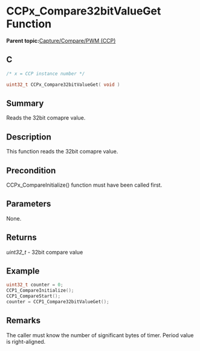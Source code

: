# CCPx\_Compare32bitValueGet Function

**Parent topic:**[Capture/Compare/PWM \(CCP\)](GUID-615BEA57-7216-4351-87D8-94C8B0BF6E7D.md)

## C

```c
/* x = CCP instance number */

uint32_t CCPx_Compare32bitValueGet( void )
```

## Summary

Reads the 32bit comapre value.

## Description

This function reads the 32bit comapre value.

## Precondition

CCPx\_CompareInitialize\(\) function must have been called first.

## Parameters

None.

## Returns

*uint32\_t* - 32bit compare value

## Example

```c
uint32_t counter = 0;
CCP1_CompareInitialize();
CCP1_CompareStart();
counter = CCP1_Compare32bitValueGet();
```

## Remarks

The caller must know the number of significant bytes of timer. Period value is right-aligned.

